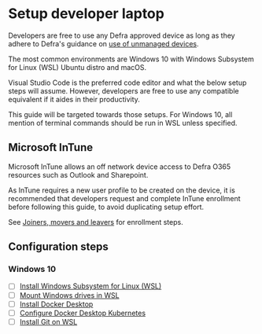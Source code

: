 # Setup developer laptop
Developers are free to use any Defra approved device as long as they adhere to Defra's guidance on [use of unmanaged devices](https://github.com/DEFRA/software-development-standards/blob/master/guides/unmanaged_devices.md). 

The most common environments are Windows 10 with Windows Subsystem for Linux (WSL) Ubuntu distro and macOS.

Visual Studio Code is the preferred code editor and what the below setup steps will assume.  However, developers are free to use any compatible equivalent if it aides in their productivity.

This guide will be targeted towards those setups. For Windows 10, all mention of terminal commands should be run in WSL unless specified.

## Microsoft InTune
Microsoft InTune allows an off network device access to Defra O365 resources such as Outlook and Sharepoint.

As InTune requires a new user profile to be created on the device, it is recommended that developers request and complete InTune enrollment before following this guide, to avoid duplicating setup effort.

See [Joiners, movers and leavers](../jlm.md) for enrollment steps.

## Configuration steps
### Windows 10
- [ ] [Install Windows Subsystem for Linux (WSL)](install-wsl.md)
- [ ] [Mount Windows drives in WSL](mount-windows-drives-in-wsl.md)
- [ ] [Install Docker Desktop](install-docker-desktop.md)
- [ ] [Configure Docker Desktop Kubernetes](configure-docker-desktop-kubernetes.md)
- [ ] [Install Git on WSL](install-git-on-wsl.md)

### MacOS
- [ ] [Setup MacBook](setup-macbook.md)

### General
- [ ] [Install Docker Compose](install-docker-compose.md)
- [ ] [Install detect-secrets](install-detect-secrets.md)
- [ ] [Install OpenVPN](install-openvpn.md)
- [ ] [Install Azure CLI](install-azure-cli.md)
- [ ] [Install kubectl](install-kubectl.md)
- [ ] [Install Node Version Manager (NVM)](install-node-version-manager.md)
- [ ] [Install .NET Core SDK](install-dotnet-sdk.md)
- [ ] [Install IDE](install-vs-code.md)
- [ ] [Install SonarLint](install-sonarlint.md)
- [ ] [Install Helm](installing-helm.md)
- [ ] [Install Snyk CLI](install-snyk.md)
- [ ] [Install Pact CLI](pact-cli.md)
- [ ] [Install Linkerd](install-linkerd.md)

